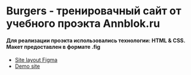 # Burgers - тренировачный сайт от учебного проэкта Annblok.ru
#### Для реализации проэкта использовались технологии: HTML & CSS. Макет предоставлен в формате .fig

* [Site layout Figma](https://www.figma.com/file/zPUJD1zhzpBl06Gzm7P7LW/Burgers-Menu-Responsive-(Copy)?node-id=0%3A99)
* [Demo site](https://sollovey.github.io/Module01-Burger/menu.html)

